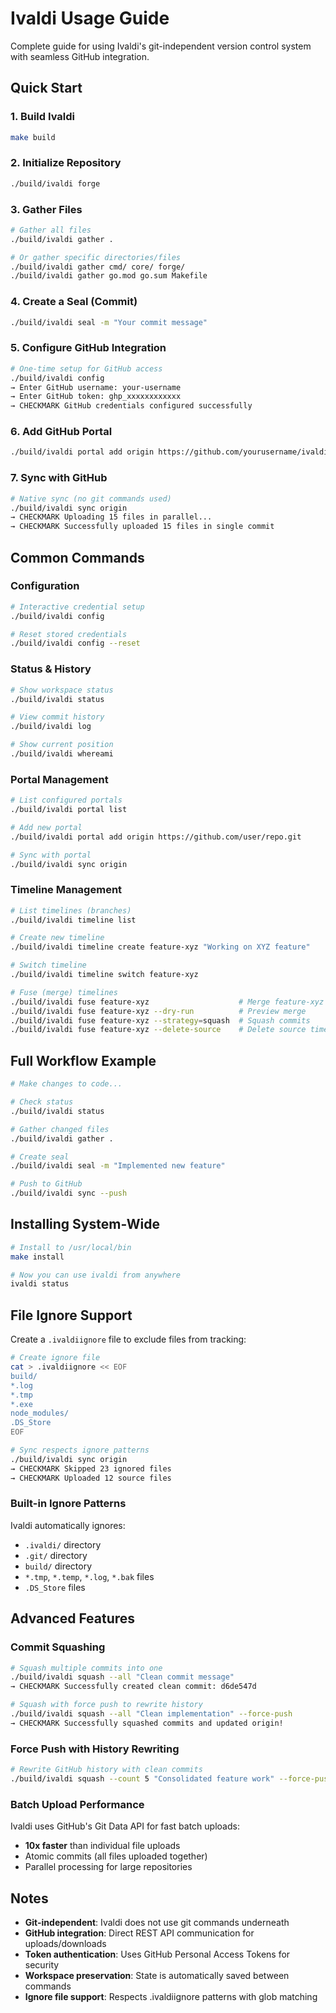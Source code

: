 # Ivaldi Usage Guide

Complete guide for using Ivaldi's git-independent version control system with seamless GitHub integration.

## Quick Start

### 1. Build Ivaldi
```bash
make build
```

### 2. Initialize Repository
```bash
./build/ivaldi forge
```

### 3. Gather Files
```bash
# Gather all files
./build/ivaldi gather .

# Or gather specific directories/files
./build/ivaldi gather cmd/ core/ forge/
./build/ivaldi gather go.mod go.sum Makefile
```

### 4. Create a Seal (Commit)
```bash
./build/ivaldi seal -m "Your commit message"
```

### 5. Configure GitHub Integration
```bash
# One-time setup for GitHub access
./build/ivaldi config
→ Enter GitHub username: your-username
→ Enter GitHub token: ghp_xxxxxxxxxxxx
→ CHECKMARK GitHub credentials configured successfully
```

### 6. Add GitHub Portal
```bash
./build/ivaldi portal add origin https://github.com/yourusername/ivaldi.git
```

### 7. Sync with GitHub
```bash
# Native sync (no git commands used)
./build/ivaldi sync origin
→ CHECKMARK Uploading 15 files in parallel...
→ CHECKMARK Successfully uploaded 15 files in single commit
```

## Common Commands

### Configuration
```bash
# Interactive credential setup
./build/ivaldi config

# Reset stored credentials
./build/ivaldi config --reset
```

### Status & History
```bash
# Show workspace status
./build/ivaldi status

# View commit history
./build/ivaldi log

# Show current position
./build/ivaldi whereami
```

### Portal Management
```bash
# List configured portals
./build/ivaldi portal list

# Add new portal
./build/ivaldi portal add origin https://github.com/user/repo.git

# Sync with portal
./build/ivaldi sync origin
```

### Timeline Management
```bash
# List timelines (branches)
./build/ivaldi timeline list

# Create new timeline
./build/ivaldi timeline create feature-xyz "Working on XYZ feature"

# Switch timeline
./build/ivaldi timeline switch feature-xyz

# Fuse (merge) timelines
./build/ivaldi fuse feature-xyz                    # Merge feature-xyz into current
./build/ivaldi fuse feature-xyz --dry-run          # Preview merge
./build/ivaldi fuse feature-xyz --strategy=squash  # Squash commits
./build/ivaldi fuse feature-xyz --delete-source    # Delete source timeline after merge
```

## Full Workflow Example

```bash
# Make changes to code...

# Check status
./build/ivaldi status

# Gather changed files
./build/ivaldi gather .

# Create seal
./build/ivaldi seal -m "Implemented new feature"

# Push to GitHub
./build/ivaldi sync --push
```

## Installing System-Wide

```bash
# Install to /usr/local/bin
make install

# Now you can use ivaldi from anywhere
ivaldi status
```

## File Ignore Support

Create a `.ivaldiignore` file to exclude files from tracking:

```bash
# Create ignore file
cat > .ivaldiignore << EOF
build/
*.log
*.tmp
*.exe
node_modules/
.DS_Store
EOF

# Sync respects ignore patterns
./build/ivaldi sync origin
→ CHECKMARK Skipped 23 ignored files
→ CHECKMARK Uploaded 12 source files
```

### Built-in Ignore Patterns
Ivaldi automatically ignores:
- `.ivaldi/` directory
- `.git/` directory  
- `build/` directory
- `*.tmp`, `*.temp`, `*.log`, `*.bak` files
- `.DS_Store` files

## Advanced Features

### Commit Squashing
```bash
# Squash multiple commits into one
./build/ivaldi squash --all "Clean commit message"
→ CHECKMARK Successfully created clean commit: d6de547d

# Squash with force push to rewrite history
./build/ivaldi squash --all "Clean implementation" --force-push
→ CHECKMARK Successfully squashed commits and updated origin!
```

### Force Push with History Rewriting
```bash
# Rewrite GitHub history with clean commits
./build/ivaldi squash --count 5 "Consolidated feature work" --force-push
```

### Batch Upload Performance
Ivaldi uses GitHub's Git Data API for fast batch uploads:
- **10x faster** than individual file uploads
- Atomic commits (all files uploaded together)
- Parallel processing for large repositories

## Notes

- **Git-independent**: Ivaldi does not use git commands underneath
- **GitHub integration**: Direct REST API communication for uploads/downloads
- **Token authentication**: Uses GitHub Personal Access Tokens for security
- **Workspace preservation**: State is automatically saved between commands
- **Ignore file support**: Respects .ivaldiignore patterns with glob matching
